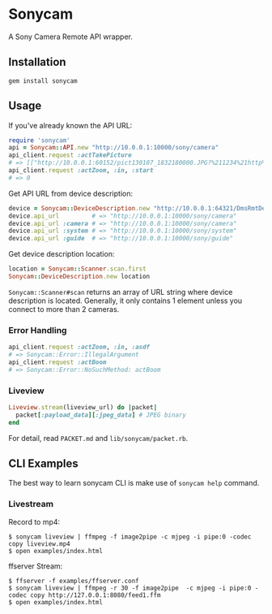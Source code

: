 # Sonycam

A Sony Camera Remote API wrapper.

## Installation

    gem install sonycam

## Usage

If you've already known the API URL:

```ruby
require 'sonycam'
api = Sonycam::API.new "http://10.0.0.1:10000/sony/camera"
api_client.request :actTakePicture
# => [["http://10.0.0.1:60152/pict130107_1832180000.JPG?%211234%21http%2dget%3a%2a%3aimage%2fjpeg%3a%2a%21%21%21%21%21"]]
api_client.request :actZoom, :in, :start
# => 0
```

Get API URL from device description:

```ruby
device = Sonycam::DeviceDescription.new "http://10.0.0.1:64321/DmsRmtDesc.xml"
device.api_url         # => "http://10.0.0.1:10000/sony/camera"
device.api_url :camera # => "http://10.0.0.1:10000/sony/camera"
device.api_url :system # => "http://10.0.0.1:10000/sony/system"
device.api_url :guide  # => "http://10.0.0.1:10000/sony/guide"
```

Get device description location:

```ruby
location = Sonycam::Scanner.scan.first
Sonycam::DeviceDescription.new location
```

`Sonycam::Scanner#scan` returns an array of URL string where device description is located. Generally, it only contains 1 element unless you connect to more than 2 cameras.

### Error Handling

```ruby
api_client.request :actZoom, :in, :asdf
# => Sonycam::Error::IllegalArgument
api_client.request :actBoom
# => Sonycam::Error::NoSuchMethod: actBoom
```

### Liveview

```ruby
Liveview.stream(liveview_url) do |packet|
  packet[:payload_data][:jpeg_data] # JPEG binary
end
```

For detail, read `PACKET.md` and `lib/sonycam/packet.rb`.

## CLI Examples

The best way to learn sonycam CLI is make use of `sonycam help` command.

### Livestream

Record to mp4:

    $ sonycam liveview | ffmpeg -f image2pipe -c mjpeg -i pipe:0 -codec copy liveview.mp4
    $ open examples/index.html

ffserver Stream:

    $ ffserver -f examples/ffserver.conf
    $ sonycam liveview | ffmpeg -r 30 -f image2pipe  -c mjpeg -i pipe:0 -codec copy http://127.0.0.1:8080/feed1.ffm
    $ open examples/index.html